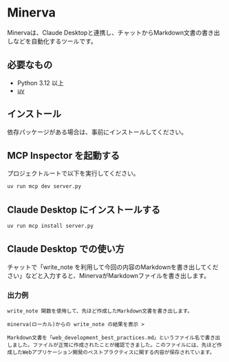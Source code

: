 # Minerva

Minervaは、Claude Desktopと連携し、チャットからMarkdown文書の書き出しなどを自動化するツールです。

## 必要なもの

- Python 3.12 以上
- [uv](https://github.com/astral-sh/uv)

## インストール

依存パッケージがある場合は、事前にインストールしてください。

## MCP Inspector を起動する

プロジェクトルートで以下を実行してください。

```bash
uv run mcp dev server.py
```

## Claude Desktop にインストールする
```bash
uv run mcp install server.py
```

## Claude Desktop での使い方

チャットで「write_note を利用して今回の内容のMarkdownを書き出してください」などと入力すると、MinervaがMarkdownファイルを書き出します。

### 出力例
```
write_note 関数を使用して、先ほど作成したMarkdown文書を書き出します。

minerva(ローカル)からの write_note の結果を表示 >

Markdown文書を「web_development_best_practices.md」というファイル名で書き出しました。ファイルが正常に作成されたことが確認できました。このファイルには、先ほど作成したWebアプリケーション開発のベストプラクティスに関する内容が保存されています。
```
